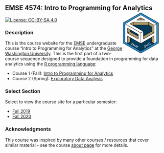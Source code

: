
<!-- README.md is generated from README.Rmd. Please edit that file -->

## EMSE 4574: Intro to Programming for Analytics <a href='https://github.com/emse-eda-gwu/'><img src='images/p4a_hex_sticker.png' align="right" height="139"/></a>

<!-- badges: start -->

[![License:
CC-BY-SA 4.0](https://img.shields.io/badge/License-CC%20BY--SA-lightgrey)](https://creativecommons.org/licenses/by-sa/4.0/)
<!-- badges: end -->

### Description

This is the course website for the
[EMSE](https://www.emse.seas.gwu.edu/) undergraduate course “Intro to
Programming for Analytics” at the [George Washington
University](https://www.gwu.edu/). This is the first part of a
two-course sequence designed to provide a foundation in programming for
data analytics using the [R programming
language](https://www.r-project.org/):

  - Course 1 (Fall): [Intro to Programming for
    Analytics](http://p4a.seas.gwu.edu/)
  - Course 2 (Spring): [Exploratory Data
    Analysis](http://eda.seas.gwu.edu/)

### Select Section

Select to view the course site for a particular semester:

  - [Fall 2019](http://p4a.seas.gwu.edu/2019-Fall/)
  - [Fall 2020](http://p4a.seas.gwu.edu/2020-Fall/)

### Acknowledgments

This course was inspired by many other courses / resources that cover
similar material - see the course [about
page](http://p4a.seas.gwu.edu/about.html) for more details.
